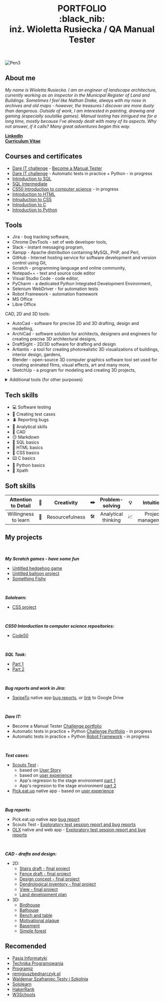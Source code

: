 <h1 align="center"> PORTFOLIO 
  <br> :black_nib:
  <br>
 inż. Wioletta Rusiecka / QA Manual Tester </h1>
<br>

![Pen3](https://github.com/BerylCrescent/Portfolio/assets/128975245/d643c1c0-aeb3-456d-b8c5-c575ddc984a0)

## About me

*My name is Wioletta Rusiecka. I am an engineer of landscape architecture, currently working as an inspector in the Municipal Register of Land and Buildings. Sometimes I feel like Nathan Drake, always with my nose in archives and old maps - however, the treasures I discover are more dusty than dangerous. Outside of work, I am interested in painting, drawing and gaming (especially soulslike games). Manual testing has intrigued me for a long time, mostly because I've already dealt with many of its aspects. Why not answer, if it calls? Many great adventures began this way.* 

[**LinkedIn**](https://www.linkedin.com/in/wioletta-rusiecka/)
<br>
[**Curriculum Vitae**](https://drive.google.com/file/d/1BHQEuC2xUw645A0cW_2MxaNp3VQuMgfS/view?usp=sharing)

## Courses and certificates
- [Dare IT challenge](https://www.dareit.io/challenges/qa-manual-testing) - [Become a Manual Tester](https://drive.google.com/file/d/1o4SNWa7UwIpeZN0qx1s7prTEvWmcujch/view)
- [Dare IT challenge](https://www.dareit.io/challenges/wstep-do-testow-automatycznych) - Automatic tests in practice + Python - in progress
- [Introduction to SQL](https://www.sololearn.com/certificates/CC-QZAIQQ31)
- [SQL Intermediate](https://www.sololearn.com/certificates/CC-P3MUH9RC)
- [CS50 Introduction to computer science](https://www.dareit.io/challenges/qa-manual-testing) - in progress
- [Introduction to HTML](https://www.sololearn.com/certificates/CC-RRAYMULG)
- [Intruduction to CSS](https://www.sololearn.com/certificates/CC-MUGBUA4U)
- [Introduction to C](https://www.sololearn.com/certificates/CC-VET6JYYJ)
- [Introduction to Python](https://www.sololearn.com/certificates/CC-ZPKSQRR6)

## Tools
- Jira - bug tracking software,
- Chrome DevTools - set of web developer tools,
- Slack - instant messaging program,
- Xampp - Apache distribution containing MySQL, PHP, and Perl,
- GitHub - Internet hosting service for software development and version control using Git,
- Scratch - programming language and online community,
- Notepad++ - text and source code editor
- Visual Studio Code - code editor,
- PyCharm - a dedicated Python Integrated Development Environment,
- Selenium WebDriver - for automation tests 
- Robot Framework - automation framework
- MS Office
- Libre Office

CAD, 2D and 3D tools:
- AutoCad - software for precise 2D and 3D drafting, design and modelling,
- ArchiCad - software solution for architects, designers and engineers for creating precise 3D architectural designs,
- DraftSight - 2D/3D software for drafting and design
- Artlantis - a tool for creating photorealistic 3D visualizations of buildings, interior design, gardens,
- Blender - open-source 3D computer graphics software tool set used for creating animated films, visual effects, art and many more,
- SketchUp - a program for modeling and creating 3D projects,

<details>
  <summary> Additional tools (for other purposes) </summary>
  <br>
  
  - TurboEwid - Oracle powerd database management software for land, buildings and premises records,
  - QGis - for managing geographical data, performing spatial analysis and creating maps.
  - Gimp - cross-platform image editor,
  - PhotoShop - creating and processing graphics,
  - Corel - creating and processing graphics,
  - ArtRage - digital artist's studio, 
  - Paint - efficient graphic editor,
  - Duolingo - language learning app,
  - NightCafe -  AI art generator,
  
</details>

## Tech skills
- 💻 Software testing
- 📜 Creating test cases
- 🪲 Reporting bugs
- 🔬 Analytical skills
- 📐 CAD
- 🙃 Markdown
- 📂 SQL basics
- 🐒 HTML basics
- 🎨 CSS basics
- ⌨️ C basics
- 🐍 Python basics
- 📇 Xpath

## Soft skills

| Attention to Detail    | 👀 | Creativity        | ✒️ |  Problem-solving      | 💡 |   Intuition             | 💁 |   Communication skills   |
|          :---:         |  -  |        :---:     |  -  |         :---:         |  -  |          :---:         |  -  |          :---:           |
| Willingness to learn   | 📑  | Resourcefulness  | 🛠️ | Analytical thinking   | 📈 |  Project management     | 👥 |        Team player      |

## My projects

<br>

***My Scratch games - have some fun***
- [Untitled hedgehog game](https://scratch.mit.edu/projects/825750109/)
- [Untitled balloon project](https://scratch.mit.edu/projects/824017993/)
- [Something Fishy](https://scratch.mit.edu/projects/866499106)

<br>

***Sololearn:***
- [CSS project](https://www.sololearn.com/compiler-playground/c16dkLv7V3wa)

<br>

***CS50 Intorduction to computer science repositories:***
- [Code50](https://github.com/code50/128975245)

<br>

***SQL Task:***
- [Part 1](https://github.com/BerylCrescent/challenge_portfolio_Wiola/blob/main/README.md#task-5)
- [Part 2](https://github.com/BerylCrescent/challenge_portfolio_Wiola/blob/main/README.md#task-6)

<br>

***Bug reports and work in Jira:***
- [SwipeTo](https://swipeto.pl/) native app [bug reports](https://innsmouth.atlassian.net/jira/software/projects/CHAL/boards/1/backlog?selectedIssue=CHAL-2), or [link](https://drive.google.com/drive/folders/1ph51rGZwnPDO7zPCDtsO8Sjo7g15uFcI?usp=sharing) to Google Drive

<br>

***Dare IT:***
- Become a Manual Tester [Challenge portfolio](https://github.com/BerylCrescent/challenge_portfolio_Wiola)
- Automatic tests in practice + Python [Challenge Portfolio](https://github.com/BerylCrescent/automated_testing_challenge_portfolio_Wiola) - in progress
- Automatic tests in practice + Python [Robot Framework](https://github.com/BerylCrescent/ScoutsTest_robotframework) - in progress

<br>

***Test cases:***
- [Scouts Test](https://scouts-test.futbolkolektyw.pl/pl/login?redirected=true) :
   - based on [User Story](https://docs.google.com/spreadsheets/d/1qcSn0Cj1NldS_lztPdzc3xv2Kka49Fbw/edit#gid=1896362509)
   - based on [user experience](https://docs.google.com/spreadsheets/d/1rF0C0XI9mb8PAw-67_fDALD1EyknA0Jl/edit#gid=36835843)
   - App's regresion to the stage environment [part 1](https://docs.google.com/spreadsheets/d/1-AYkNhLGZ5AoWEJO4eGAs5ImMgHG3Hn8/edit#gid=1838345106)
   - App's regresion to the stage environment [part 2](https://docs.google.com/spreadsheets/d/1EgkgkhU6K02PZsNAel0lJvN9rpkxZtXX/edit#gid=1297105876)
- [Pick.eat.up](https://pickeatup.io/) native app - based on [user experience](https://docs.google.com/spreadsheets/d/1ZhTASmDQJxGgv75x1_zy7pYDufsen0Ik/edit#gid=1492997113)

<br>

***Bug reports:***
- Pick.eat.up native app [bug report](https://docs.google.com/spreadsheets/d/10TbJMsx6LU7SKjUg9gTnkqKkNhOahJFW/edit#gid=1503018807)
- Scouts Test - [Exploratory test session report and bug reports](https://docs.google.com/spreadsheets/d/1vd4z9mM8MzV9GQR6afpK-wJp8_OUmU5I/edit#gid=378705953)
- [OLX](https://www.olx.pl/) native and web app - [Exploratory test session report and bug reports](https://docs.google.com/spreadsheets/d/1NKE0xz5pL2klJwpJqtRpYH51nMtYMU4K/edit#gid=660963383)

<br>

***CAD - drafts and design:***
- 2D:
    - [Stairs draft - final project](https://drive.google.com/file/d/1VdOjLoPTxHz18yLsb9YqHOPSWs3U4fhV/view?usp=drive_link)
    - [Fence draft - final project](https://drive.google.com/file/d/1ud3T3icvRklvE8ELv7eHFlIRjELRPhI2/view?usp=drive_link)
    - [Design concept - final project](https://drive.google.com/file/d/1RHGozUdGDXmXs2NHu-auT2J5Slaji6nw/view?usp=drive_link)
    - [Dendrological inventory - final project](https://drive.google.com/file/d/1FFFxQd1GMX5WJB8m53jOQdezWh_rBHlh/view?usp=drive_link)
    - [View - final project](https://drive.google.com/file/d/1e0R7qMdGYjBjCG_zYUg7nlvSyRmDjat_/view?usp=drive_link)
    - [Land development plan](https://drive.google.com/file/d/1dtNcuieHlmrC5Qbt161Ev-36AklX3WXF/view?usp=drive_link)
- 3D:
    - [Birdhouse](https://drive.google.com/file/d/1YT2sZlFx8wx8w2MQ-QXQ2KKdhfzKZ9dJ/view?usp=drive_link)
    - [Bathouse](https://drive.google.com/file/d/1NBTCIMCE8cMxSe6p2oSH09ncSEGplZx3/view?usp=drive_link)
    - [Bench and table](https://drive.google.com/file/d/1KwHOh3If6vNzBjseBR7Meq-lSAgpEr3j/view?usp=drive_link)
    - [Motivational plaque](https://drive.google.com/file/d/1u4Qi1bqRhK9QTnCdAdIzGkS6iE_06ytP/view?usp=drive_link)
    - [Basement](https://drive.google.com/file/d/1VskEVXChLGq57nNOYYi8hjKWMJRDucFZ/view?usp=drive_link)
    - [Simple forest](https://drive.google.com/file/d/1D6rqpts_4j_wHfZHHVIf2OF4KUVEDRIq/view?usp=drive_link)


## Recomended
- [Pasja Informatyki](https://www.youtube.com/@Pasjainformatyki)
- [Technika Programowania](https://www.youtube.com/@TechnikaProgramowania)
- [Programiz](https://www.youtube.com/@programizstudios)
- [remigiuszbednarczyk.pl](https://remigiuszbednarczyk.pl/)
- [Waldemar Szafraniec Testy i Szkolnia](https://www.wyszkolewas.com.pl/category/testowanie_manualne/)
- [Sololearn](https://www.sololearn.com/)
- [HakerRank](https://www.hackerrank.com/)
- [W3Schools](https://www.w3schools.com/)
